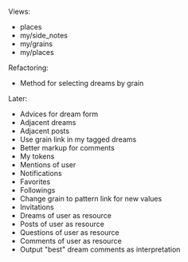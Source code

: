 Views:

 * places          
 * my/side_notes
 * my/grains        
 * my/places        
 
Refactoring:

  * Method for selecting dreams by grain

Later:

 * Advices for dream form
 * Adjacent dreams
 * Adjacent posts
 * Use grain link in my tagged dreams
 * Better markup for comments
 * My tokens
 * Mentions of user
 * Notifications
 * Favorites
 * Followings
 * Change grain to pattern link for new values
 * Invitations
 * Dreams of user as resource
 * Posts of user as resource
 * Questions of user as resource
 * Comments of user as resource
 * Output "best" dream comments as interpretation
